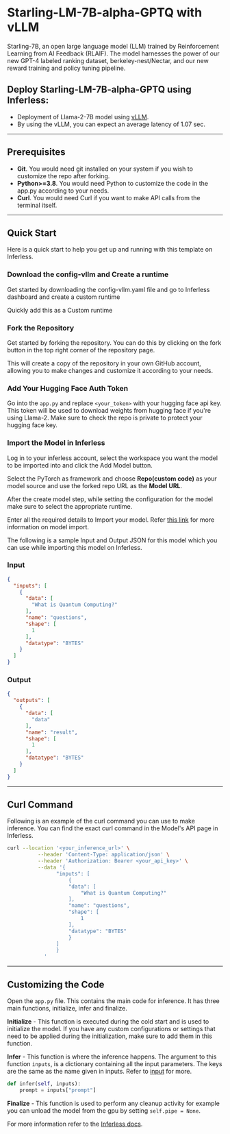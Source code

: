 # Starling-LM-7B-alpha-GPTQ with vLLM
Starling-7B, an open large language model (LLM) trained by Reinforcement Learning from AI Feedback (RLAIF). The model harnesses the power of our new GPT-4 labeled ranking dataset, berkeley-nest/Nectar, and our new reward training and policy tuning pipeline.

## Deploy Starling-LM-7B-alpha-GPTQ using Inferless:
- Deployment of Llama-2-7B model using [vLLM](https://github.com/vllm-project/vllm).
- By using the vLLM, you can expect an average latency of 1.07 sec.

---
## Prerequisites
- **Git**. You would need git installed on your system if you wish to customize the repo after forking.
- **Python>=3.8**. You would need Python to customize the code in the app.py according to your needs.
- **Curl**. You would need Curl if you want to make API calls from the terminal itself.

---
## Quick Start
Here is a quick start to help you get up and running with this template on Inferless.

### Download the config-vllm and Create a runtime 
Get started by downloading the config-vllm.yaml file and go to Inferless dashboard and create a custom runtime 

Quickly add this as a Custom runtime

### Fork the Repository
Get started by forking the repository. You can do this by clicking on the fork button in the top right corner of the repository page.

This will create a copy of the repository in your own GitHub account, allowing you to make changes and customize it according to your needs.

### Add Your Hugging Face Auth Token
Go into the `app.py` and replace `<your_token>` with your hugging face api key. This token will be used to download weights from hugging face if you're using Llama-2. Make sure to check the repo is private to protect your hugging face key.


### Import the Model in Inferless
Log in to your inferless account, select the workspace you want the model to be imported into and click the Add Model button.

Select the PyTorch as framework and choose **Repo(custom code)** as your model source and use the forked repo URL as the **Model URL**.

After the create model step, while setting the configuration for the model make sure to select the appropriate runtime.

Enter all the required details to Import your model. Refer [this link](https://docs.inferless.com/integrations/github-custom-code) for more information on model import.

The following is a sample Input and Output JSON for this model which you can use while importing this model on Inferless.

### Input
```json
{
  "inputs": [
    {
      "data": [
        "What is Quantum Computing?"
      ],
      "name": "questions",
      "shape": [
        1
      ],
      "datatype": "BYTES"
    }
  ]
}
```

### Output
```json
{
  "outputs": [
    {
      "data": [
        "data"
      ],
      "name": "result",
      "shape": [
        1
      ],
      "datatype": "BYTES"
    }
  ]
}
```

---
## Curl Command
Following is an example of the curl command you can use to make inference. You can find the exact curl command in the Model's API page in Inferless.
```bash
curl --location '<your_inference_url>' \
          --header 'Content-Type: application/json' \
          --header 'Authorization: Bearer <your_api_key>' \
          --data '{
                "inputs": [
                    {
                    "data": [
                        "What is Quantum Computing?"
                    ],
                    "name": "questions",
                    "shape": [
                        1
                    ],
                    "datatype": "BYTES"
                    }
                ]
                }
            '
```


---
## Customizing the Code
Open the `app.py` file. This contains the main code for inference. It has three main functions, initialize, infer and finalize.

**Initialize** -  This function is executed during the cold start and is used to initialize the model. If you have any custom configurations or settings that need to be applied during the initialization, make sure to add them in this function.

**Infer** - This function is where the inference happens. The argument to this function `inputs`, is a dictionary containing all the input parameters. The keys are the same as the name given in inputs. Refer to [input](#input) for more.

```python
def infer(self, inputs):
    prompt = inputs["prompt"]
```

**Finalize** - This function is used to perform any cleanup activity for example you can unload the model from the gpu by setting `self.pipe = None`.


For more information refer to the [Inferless docs](https://docs.inferless.com/).
